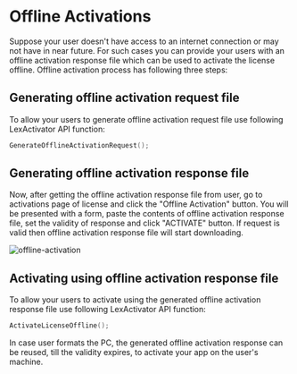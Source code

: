 # Offline Activations

Suppose your user doesn't have access to an internet connection or may not have in near future. For such cases you can provide your users with an offline activation response file which can be used to activate the license offline. Offline activation process has following three steps:

## Generating offline activation request file

To allow your users to generate offline activation request file use following LexActivator API function:

```c
GenerateOfflineActivationRequest();
```

## Generating offline activation response file

Now, after getting the offline activation response file from user, go to activations page of license and click the "Offline Activation" button. You will be presented with a form, paste the contents of offline activation response file, set the validity of response and click "ACTIVATE" button. If request is valid then offline activation response file will start downloading.

![offline-activation](https://cryptlex.com/public/img/docs/offline-activation.png)

## Activating using offline activation response file

To allow your users to activate using the generated offline activation response file use following LexActivator API function:

```c
ActivateLicenseOffline();
```

In case user formats the PC, the generated offline activation response can be reused, till the validity expires, to activate your app on the user's machine.

